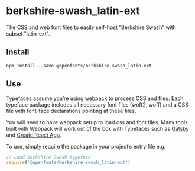 
# berkshire-swash_latin-ext

The CSS and web font files to easily self-host “Berkshire Swash” with subset "latin-ext".

## Install

`npm install --save @openfonts/berkshire-swash_latin-ext`

## Use

Typefaces assume you’re using webpack to process CSS and files. Each typeface
package includes all necessary font files (woff2, woff) and a CSS file with
font-face declarations pointing at these files.

You will need to have webpack setup to load css and font files. Many tools built
with Webpack will work out of the box with Typefaces such as [Gatsby](https://github.com/gatsbyjs/gatsby)
and [Create React App](https://github.com/facebookincubator/create-react-app).

To use, simply require the package in your project’s entry file e.g.

```javascript
// Load Berkshire Swash typeface
require('@openfonts/berkshire-swash_latin-ext')
```
